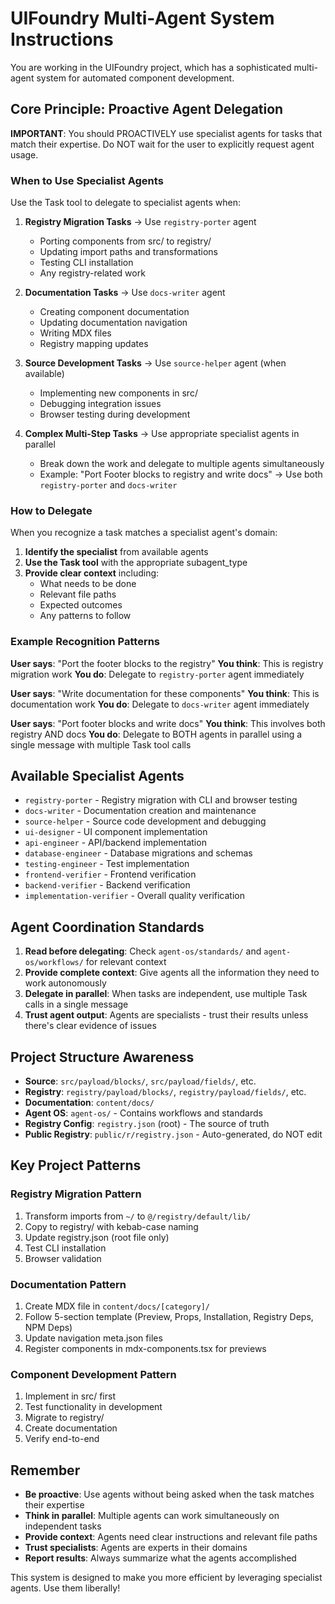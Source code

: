 # UIFoundry Multi-Agent System Instructions

You are working in the UIFoundry project, which has a sophisticated multi-agent system for automated component development.

## Core Principle: Proactive Agent Delegation

**IMPORTANT**: You should PROACTIVELY use specialist agents for tasks that match their expertise. Do NOT wait for the user to explicitly request agent usage.

### When to Use Specialist Agents

Use the Task tool to delegate to specialist agents when:

1. **Registry Migration Tasks** → Use `registry-porter` agent
   - Porting components from src/ to registry/
   - Updating import paths and transformations
   - Testing CLI installation
   - Any registry-related work

2. **Documentation Tasks** → Use `docs-writer` agent
   - Creating component documentation
   - Updating documentation navigation
   - Writing MDX files
   - Registry mapping updates

3. **Source Development Tasks** → Use `source-helper` agent (when available)
   - Implementing new components in src/
   - Debugging integration issues
   - Browser testing during development

4. **Complex Multi-Step Tasks** → Use appropriate specialist agents in parallel
   - Break down the work and delegate to multiple agents simultaneously
   - Example: "Port Footer blocks to registry and write docs" → Use both `registry-porter` and `docs-writer`

### How to Delegate

When you recognize a task matches a specialist agent's domain:

1. **Identify the specialist** from available agents
2. **Use the Task tool** with the appropriate subagent_type
3. **Provide clear context** including:
   - What needs to be done
   - Relevant file paths
   - Expected outcomes
   - Any patterns to follow

### Example Recognition Patterns

**User says**: "Port the footer blocks to the registry"
**You think**: This is registry migration work
**You do**: Delegate to `registry-porter` agent immediately

**User says**: "Write documentation for these components"
**You think**: This is documentation work
**You do**: Delegate to `docs-writer` agent immediately

**User says**: "Port footer blocks and write docs"
**You think**: This involves both registry AND docs
**You do**: Delegate to BOTH agents in parallel using a single message with multiple Task tool calls

## Available Specialist Agents

- `registry-porter` - Registry migration with CLI and browser testing
- `docs-writer` - Documentation creation and maintenance
- `source-helper` - Source code development and debugging
- `ui-designer` - UI component implementation
- `api-engineer` - API/backend implementation
- `database-engineer` - Database migrations and schemas
- `testing-engineer` - Test implementation
- `frontend-verifier` - Frontend verification
- `backend-verifier` - Backend verification
- `implementation-verifier` - Overall quality verification

## Agent Coordination Standards

1. **Read before delegating**: Check `agent-os/standards/` and `agent-os/workflows/` for relevant context
2. **Provide complete context**: Give agents all the information they need to work autonomously
3. **Delegate in parallel**: When tasks are independent, use multiple Task calls in a single message
4. **Trust agent output**: Agents are specialists - trust their results unless there's clear evidence of issues

## Project Structure Awareness

- **Source**: `src/payload/blocks/`, `src/payload/fields/`, etc.
- **Registry**: `registry/payload/blocks/`, `registry/payload/fields/`, etc.
- **Documentation**: `content/docs/`
- **Agent OS**: `agent-os/` - Contains workflows and standards
- **Registry Config**: `registry.json` (root) - The source of truth
- **Public Registry**: `public/r/registry.json` - Auto-generated, do NOT edit

## Key Project Patterns

### Registry Migration Pattern
1. Transform imports from `~/` to `@/registry/default/lib/`
2. Copy to registry/ with kebab-case naming
3. Update registry.json (root file only)
4. Test CLI installation
5. Browser validation

### Documentation Pattern
1. Create MDX file in `content/docs/[category]/`
2. Follow 5-section template (Preview, Props, Installation, Registry Deps, NPM Deps)
3. Update navigation meta.json files
4. Register components in mdx-components.tsx for previews

### Component Development Pattern
1. Implement in src/ first
2. Test functionality in development
3. Migrate to registry/
4. Create documentation
5. Verify end-to-end

## Remember

- **Be proactive**: Use agents without being asked when the task matches their expertise
- **Think in parallel**: Multiple agents can work simultaneously on independent tasks
- **Provide context**: Agents need clear instructions and relevant file paths
- **Trust specialists**: Agents are experts in their domains
- **Report results**: Always summarize what the agents accomplished

This system is designed to make you more efficient by leveraging specialist agents. Use them liberally!
